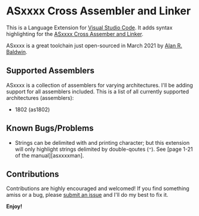 # ASxxxx Cross Assembler and Linker

This is a Language Extension for [Visual Studio Code][vsc]. It adds syntax highlighting for the [ASxxxx Cross Assember and Linker][asxxxx].

ASxxxx is a great toolchain just open-sourced in March 2021 by [Alan R. Baldwin][arb].

## Supported Assemblers

ASxxxx is a collection of assemblers for varying architectures. I'll be adding support for all assemblers included. This is a list of all currently supported architectures (assemblers):

* 1802 (as1802)

## Known Bugs/Problems

* Strings can be delimited with and printing character; but this extension will only highlight strings delimited by double-qoutes (`"`). See [page 1-21 of the manual][asxxxxman].

## Contributions

Contributions are highly encouraged and welcomed! If you find something amiss or a bug, please [submit an issue][iss] and I'll do my best to fix it.


[vsc]: https://code.visualstudio.com
[asxxxx]: https://shop-pdp.net/ashtml/asxxxx.php
[arb]: https://shop-pdp.net/baldwi.htm
[iss]: https://github.com/georgjz/asxxxx-vscode/issues
**Enjoy!**


